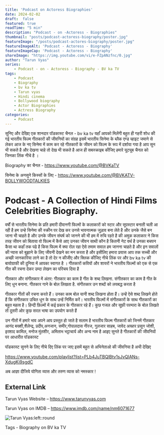 ```yaml
---
title: 'Podcast on Actoress Biographies'
date: 2024-02-02
draft:  false   
featured: true  
readTime: "5 min"
description: "Podcast - on -Actoress - Biographies"
thumbnail: "posts/podcast-actoress-biography/poster.jpg"
featureImage: "/posts/podcast-actores-biography/poster.jpg"
featureImageAlt: 'Podcast - Actoress - Biography' 
featureImageCap: 'Podcast - Actoress - Biography'
shareImage: "https://img.youtube.com/vi/e-FZpANzfnc/0.jpg"
author: "Tarun Vyas"
series:
    - Podcast - on - Actoress - Biography - BV ka TV
tags:
    - Podcast
    - Biography
    - bv ka tv
    - Tarun vyas
    - Hindi cinema
    - Bollywood biography
    - Actor Biographies
    - Actress Biography 
categories:
    - Podcast
---
```

सुनिए और देखिए एक शानदार पॉडकास्ट चैनल - bv ka tv यहाँ आपको मिलेंगी बहुत ही गहरी शोध की गई भारतीय फिल्म गीतकारों की जीवनियों का संग्रह 
इसमें भारतीय सिनेमा के ब्लैक एण्ड व्हाइट जमाने से लेकर आज के नए सिनेमा में काम कर रहे  गीतकारों  के जीवन को फिल्म के रूप में 
दर्शाया गया है आप सुन भी सकते है और देखना चाहे तो देख भी सकते है 
आज ही सबस्क्राइब कीजिए हमारे यूट्यूब चैनल को जिनका लिंक नीचे है । 

Biography का चैनल -  https://www.youtube.com/@BVKaTV

सिनेमा के अनसुने किस्सों के लिए - https://www.youtube.com/@BVKATV-BOLLYWOODTALKIES

# Podcast - A Collection of Hindi Films Celebrities Biography.

वर्षों से भारतीय सिनेमा के प्रति हमारी दीवानगी फिल्मों के कलाकारों को स्टार और सूपस्टार बनाती चली आ  रही है 
हम उन्हे सिनेमा की स्क्रीन पर देख कर उनसे भावनात्मक जुड़ाव बना लेते है और उनके जैसे बन जाना भी चाहते है 
और उनके जीवन संघर्ष को जानने की भी हम में रुचि रहते है की अमुक कलाकार ने किस तरह जीवन को बिताया 
वो फिल्म में कैसे आए उनका जीवन साथी कौन है कितनी नेट वर्थ है उनका बचपन कैसा था कहाँ तक पढे है 
किस फिल्म में क्या रोल रहा ऐसे तमाम सवाल हम जानना चाहते है और इन सवालों की प्यास को बुझाने के लिए 
जीवनी देखने का मन करता है और इसीलिए हमारा प्रयास आप तक सच्ची और अच्छी जानकारिया लाने का है 
तो देर न कीजीए और क्लिक कीजिए नीचे लिंक पर और bv  ka tv  की बायोग्राफी की दुनिया में आपका स्वागत है । 
गीतकारों कवियों और शायरों ने भारतीय फिल्मों को एक से एक गीत की रचना देकर उम्दा लेखन का परिचय दिया है 

गीतकार और संगीतकार में अंतर:
गीतकार का काम है गीत के शब्द लिखना.
संगीतकार का काम है गीत के लिए धुन बनाना.
गीतकार गाने के बोल लिखता है.
संगीतकार उन शब्दों को लयबद्ध करता है

गीतकार गीतों की रचना करते हैं। उनका काम बोल यानी शब्द लिखना होता हैं। उन्हें ऐसे शब्द लिखने होते हैं कि संगीतकार उचित धुन के साथ उन्हें निर्मित करें। भारतीय फिल्मों में संगीतकारों के साथ गीतकारों का बहुत महत्व है। हिन्दी फ़िल्मों में कई प्रकार के गीतकार रहे हैं। कुछ गजल और सूफ़ी परम्परा के बोल लिखते तो दूसरी ओर कुछ सरल भाषा का उपयोग करते हैं

उन गीतों में हमारे भाव अपने आप प्रस्तुत हो जाते है सलाम है भारतीय फिल्म गीतकारों को जिनमें गीतकार आनंद बख्शी,शैलेन्द्र, प्रदीप,अनजान, समीर,गोपालदास नीरज, गुलजार साहब, जावेद अख्तर 
प्रसून जोशी, इरशाद कामिल, मनोज मुंतशीर, अमिताभ भट्टाचार्य और अन्य नाम है आइए सुनते है गीतकारों की जीवनियों पर आधारीत पॉडकास्ट 



पॉडकास्ट सुनने  के लिए नीचे दिए लिंक पर जाए इसमें बहुत से अभिनेताओ की  जीवनिया है अभी देखिए 

https://www.youtube.com/playlist?list=PLb4JuTBQlBtv1sJvQlANs-XdugKi9sgdC


अब  आज्ञा  दीजिये  योगिता  व्यास  और  तरुण  व्यास  को  नमस्कार !

## External Link
Tarun Vyas Website – https://www.tarunvyas.com

Tarun Vyas on IMDB – https://www.imdb.com/name/nm6071677


![Tarun Vyas:left::round](/images/profile.png)

Tags -  Biography on BV ka TV 







